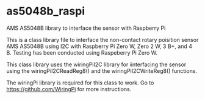 # as5048b_raspi
AMS AS5048B library to interface the sensor with Raspberry Pi

This is a class library file to interface the non-contact rotary poisition sensor AMS AS5048B using I2C with Raspberry Pi Zero W, Zero 2 W, 3 B+, and 4 B. Testing has been conducted using Raspeberry Pi Zero W.

This class library uses the wiringPiI2C library for iinterfacing the sensor using the wiringPiI2CReadReg8() and the wiringPiI2CWriteReg8() functions.

The wiringPi library is required for this class to work. Go to https://github.com/WiringPi for more instructions.

